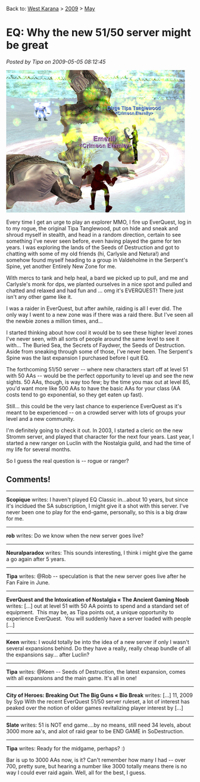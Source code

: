 Back to: [West Karana](/posts/westkarana.md) > [2009](/posts/2009/westkarana.md) > [May](./westkarana.md)
# EQ: Why the new 51/50 server might be great

*Posted by Tipa on 2009-05-05 08:12:45*

![Valdeholme group](../../../uploads/2009/05/eqgame-2009-05-01-22-46-48-02.jpg "Valdeholme group")

Every time I get an urge to play an explorer MMO, I fire up EverQuest, log in to my rogue, the original Tipa Tanglewood, put on hide and sneak and shroud myself in stealth, and head in a random direction, certain to see something I've never seen before, even having played the game for ten years. I was exploring the lands of the Seeds of Destruction and got to chatting with some of my old friends (hi, Carlysle and Netura!) and somehow found myself heading to a group in Valdeholme in the Serpent's Spine, yet another Entirely New Zone for me.

With mercs to tank and help heal, a bard we picked up to pull, and me and Carlysle's monk for dps, we planted ourselves in a nice spot and pulled and chatted and relaxed and had fun and ... omg it's EVERQUEST! There just isn't any other game like it.

I was a raider in EverQuest, but after awhile, raiding is all I ever did. The only way I went to a new zone was if there was a raid there. But I've seen all the newbie zones a million times, and...

I started thinking about how cool it would be to see these higher level zones I've never seen, with all sorts of people around the same level to see it with... The Buried Sea, the Secrets of Faydwer, the Seeds of Destruction. Aside from sneaking through some of those, I've never been. The Serpent's Spine was the last expansion I purchased before I quit EQ.

The forthcoming 51/50 server -- where new characters start off at level 51 with 50 AAs -- would be the perfect opportunity to level up and see the new sights. 50 AAs, though, is way too few; by the time you max out at level 85, you'd want more like 500 AAs to have the basic AAs for your class (AA costs tend to go exponential, so they get eaten up fast).

Still... this could be the very last chance to experience EverQuest as it's meant to be experienced -- on a crowded server with lots of groups your level and a new community.

I'm definitely going to check it out. In 2003, I started a cleric on the new Stromm server, and played that character for the next four years. Last year, I started a new ranger on Luclin with the Nostalgia guild, and had the time of my life for several months.

So I guess the real question is -- rogue or ranger?

## Comments!

---

**Scopique** writes: I haven't played EQ Classic in...about 10 years, but since it's incldued the SA subscription, I might give it a shot with this server. I've never been one to play for the end-game, personally, so this is a big draw for me.

---

**rob** writes: Do we know when the new server goes live?

---

**Neuralparadox** writes: This sounds interesting, I think i might give the game a go again after 5 years.

---

**Tipa** writes: @Rob -- speculation is that the new server goes live after he Fan Faire in June.

---

**EverQuest and the Intoxication of Nostalgia &laquo; The Ancient Gaming Noob** writes: [...] out at level 51 with 50 AA points to spend and a standard set of equipment.  This may be, as Tipa points out, a unique opportunity to experience EverQuest.  You will suddenly have a server loaded with people [...]

---

**Keen** writes: I would totally be into the idea of a new server if only I wasn't several expansions behind. Do they have a really, really cheap bundle of all the expansions say... after Luclin?

---

**Tipa** writes: @Keen -- Seeds of Destruction, the latest expansion, comes with all expansions and the main game. It's all in one!

---

**City of Heroes: Breaking Out The Big Guns &laquo; Bio Break** writes: [...] 11, 2009 by Syp With the recent EverQuest 51/50 server ruleset, a lot of interest has peaked over the notion of older games revitalizing player interest by [...]

---

**Slate** writes: 51 is NOT end game....by no means, still need 34 levels, about 3000 more aa's, and alot of raid gear to be END GAME in SoDestruction.

---

**Tipa** writes: Ready for the midgame, perhaps? :)

Bar is up to 3000 AAs now, is it? Can't remember how many I had -- over 700, pretty sure, but hearing a number like 3000 totally means there is no way I could ever raid again. Well, all for the best, I guess.

